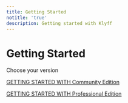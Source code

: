 ```yaml
---
title: Getting Started
notitle: 'true'
description: Getting started with Klyff
---
```


# Getting Started

Choose your version

[GETTING STARTED WITH Community Edition](getting-started-guides/helloworld.md)

[GETTING STARTED WITH Professional Edition](getting-started-guides/helloworld-pe/)
